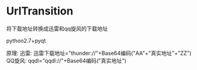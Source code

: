 UrlTransition
=============

将下载地址转换成迅雷和qq旋风的下载地址

python2.7+pyqt

原理:
迅雷:
  迅雷下载地址="thunder://"+Base64编码("AA"+"真实地址"+"ZZ")
QQ旋风:
  qqdl="qqdl://"+Base64编码("真实地址")
